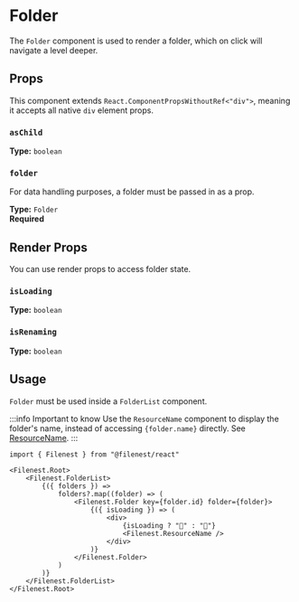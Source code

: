 # Folder

The `Folder` component is used to render a folder, which on click will navigate a level deeper.

## Props

This component extends `React.ComponentPropsWithoutRef<"div">`, meaning it accepts all native `div` element props.

### `asChild`

**Type:** `boolean`

### `folder`
For data handling purposes, a folder must be passed in as a prop.

**Type:** `Folder`  
**Required**

## Render Props
You can use render props to access folder state.

### `isLoading`

**Type:** `boolean`

### `isRenaming`

**Type:** `boolean`

## Usage

`Folder` must be used inside a `FolderList` component.

:::info Important to know
Use the `ResourceName` component to display the folder's name, instead of accessing `{folder.name}` directly. See [ResourceName](/docs/frontend/components/resource-name).
:::

```tsx
import { Filenest } from "@filenest/react"

<Filenest.Root>
    <Filenest.FolderList>
        {({ folders }) => 
            folders?.map((folder) => (
                <Filenest.Folder key={folder.id} folder={folder}>
                    {({ isLoading }) => (
                        <div>
                            {isLoading ? "🔄" : "📁"}
                            <Filenest.ResourceName />
                        </div>
                    )}
                </Filenest.Folder>
            )
        )}
    </Filenest.FolderList>
</Filenest.Root>
```